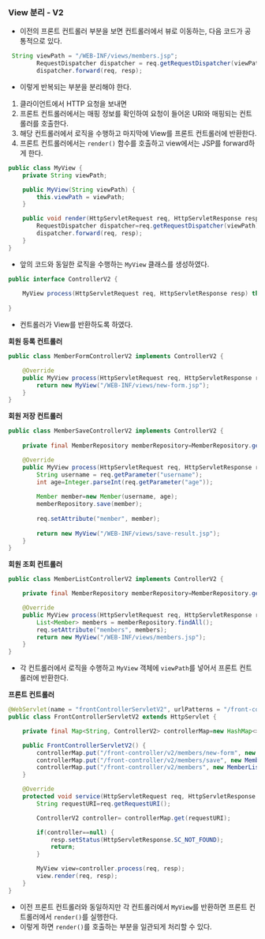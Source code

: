 ### View 분리 - V2
- 이전의 프론트 컨트롤러 부분을 보면 컨트롤러에서 뷰로 이동하는, 다음 코드가 공통적으로 있다.

```java
 String viewPath = "/WEB-INF/views/members.jsp";
        RequestDispatcher dispatcher = req.getRequestDispatcher(viewPath);
        dispatcher.forward(req, resp);
```

- 이렇게 반복되는 부분을 분리해야 한다.
1. 클라이언트에서 HTTP 요청을 보내면
2. 프론트 컨트롤러에서는 매핑 정보를 확인하여 요청이 들어온 URI와 매핑되는 컨트롤러를 호출한다.
3. 해당 컨트롤러에서 로직을 수행하고 마지막에 View를 프론트 컨트롤러에 반환한다.
4. 프론트 컨트롤러에서는 `render()` 함수를 호출하고 view에서는 JSP를 forward하게 한다.

```java
public class MyView {
    private String viewPath;

    public MyView(String viewPath) {
        this.viewPath = viewPath;
    }

    public void render(HttpServletRequest req, HttpServletResponse resp) throws ServletException, IOException {
        RequestDispatcher dispatcher=req.getRequestDispatcher(viewPath);
        dispatcher.forward(req, resp);
    }
}
```
- 앞의 코드와 동일한 로직을 수행하는 `MyView` 클래스를 생성하였다.


```java
public interface ControllerV2 {
    
    MyView process(HttpServletRequest req, HttpServletResponse resp) throws ServletException, IOException;
    
}
```
- 컨트롤러가 View를 반환하도록 하였다.

**회원 등록 컨트롤러**
```java
public class MemberFormControllerV2 implements ControllerV2 {

    @Override
    public MyView process(HttpServletRequest req, HttpServletResponse resp) throws ServletException, IOException {
        return new MyView("/WEB-INF/views/new-form.jsp");
    }
}
```

**회원 저장 컨트롤러**
```java
public class MemberSaveControllerV2 implements ControllerV2 {
    
    private final MemberRepository memberRepository=MemberRepository.getInstance();

    @Override
    public MyView process(HttpServletRequest req, HttpServletResponse resp) throws ServletException, IOException {
        String username = req.getParameter("username");
        int age=Integer.parseInt(req.getParameter("age"));
        
        Member member=new Member(username, age);
        memberRepository.save(member);
        
        req.setAttribute("member", member);
        
        return new MyView("/WEB-INF/views/save-result.jsp");
    }
}
```

**회원 조회 컨트롤러**
```java
public class MemberListControllerV2 implements ControllerV2 {

    private final MemberRepository memberRepository=MemberRepository.getInstance();

    @Override
    public MyView process(HttpServletRequest req, HttpServletResponse resp) throws ServletException, IOException {
        List<Member> members = memberRepository.findAll();
        req.setAttribute("members", members);
        return new MyView("/WEB-INF/views/members.jsp");
    }
}
```

- 각 컨트롤러에서 로직을 수행하고 `MyView` 객체에 `viewPath`를 넣어서 프론트 컨트롤러에 반환한다.


**프론트 컨트롤러**
```java
@WebServlet(name = "frontControllerServletV2", urlPatterns = "/front-controller/v2/*")
public class FrontControllerServletV2 extends HttpServlet {

    private final Map<String, ControllerV2> controllerMap=new HashMap<>();

    public FrontControllerServletV2() {
        controllerMap.put("/front-controller/v2/members/new-form", new MemberFormControllerV2());
        controllerMap.put("/front-controller/v2/members/save", new MemberSaveControllerV2());
        controllerMap.put("/front-controller/v2/members", new MemberListControllerV2());
    }

    @Override
    protected void service(HttpServletRequest req, HttpServletResponse resp) throws ServletException, IOException {
        String requestURI=req.getRequestURI();

        ControllerV2 controller= controllerMap.get(requestURI);

        if(controller==null) {
            resp.setStatus(HttpServletResponse.SC_NOT_FOUND);
            return;
        }

        MyView view=controller.process(req, resp);
        view.render(req, resp);
    }
}
```
- 이전 프론트 컨트롤러와 동일하지만 각 컨트롤러에서 `MyView`를 반환하면 프론트 컨트롤러에서 `render()`를 실행한다.
- 이렇게 하면 `render()`를 호출하는 부분을 일관되게 처리할 수 있다.